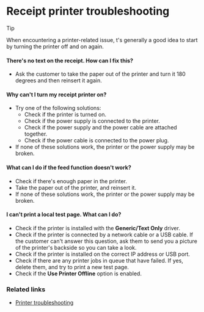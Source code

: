# Receipt printer troubleshooting

> [!Tip]
> When encountering a printer-related issue, t's generally a good idea to start by turning the printer off and on again.

#### There's no text on the receipt. How can I fix this?

- Ask the customer to take the paper out of the printer and turn it 180 degrees and then reinsert it again.

#### Why can't I turn my receipt printer on?

- Try one of the following solutions:
  - Check if the printer is turned on.
  - Check if the power supply is connected to the printer.
  - Check if the power supply and the power cable are attached together.
  - Check if the power cable is connected to the power plug.
- If none of these solutions work, the printer or the power supply may be broken.

#### What can I do if the feed function doesn't work?

- Check if there's enough paper in the printer.
- Take the paper out of the printer, and reinsert it.
- If none of these solutions work, the printer or the power supply may be broken.

#### I can't print a local test page. What can I do?

- Check if the printer is installed with the **Generic/Text Only** driver.
- Check if the printer is connected by a network cable or a USB cable. If the customer can't answer this question, ask them to send you a picture of the printer's backside so you can take a look.
- Check if the printer is installed on the correct IP address or USB port.
- Check if there are any printer jobs in queue that have failed. If yes, delete them, and try to print a new test page.
- Check if the **Use Printer Offline** option is enabled.


### Related links

- [Printer troubleshooting](printer_troubleshooting.md)